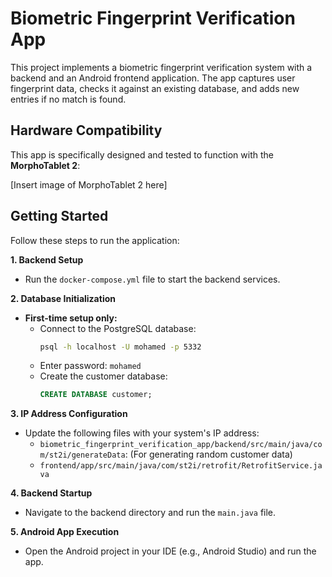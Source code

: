 # Biometric Fingerprint Verification App

This project implements a biometric fingerprint verification system with a backend and an Android frontend application. The app captures user fingerprint data, checks it against an existing database, and adds new entries if no match is found.


## Hardware Compatibility

This app is specifically designed and tested to function with the **MorphoTablet 2**:

[Insert image of MorphoTablet 2 here] 

## Getting Started

Follow these steps to run the application:

**1. Backend Setup**

- Run the `docker-compose.yml` file to start the backend services.

**2. Database Initialization**

- **First-time setup only:**
  - Connect to the PostgreSQL database:
    ```bash
    psql -h localhost -U mohamed -p 5332
    ```
  - Enter password: `mohamed`
  - Create the customer database:
    ```sql
    CREATE DATABASE customer;
    ```

**3. IP Address Configuration**

- Update the following files with your system's IP address:
  - `biometric_fingerprint_verification_app/backend/src/main/java/com/st2i/generateData`: (For generating random customer data) 
  - `frontend/app/src/main/java/com/st2i/retrofit/RetrofitService.java`

**4. Backend Startup**

- Navigate to the backend directory and run the `main.java` file.

**5. Android App Execution**

- Open the Android project in your IDE (e.g., Android Studio) and run the app.
